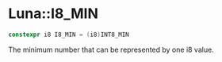 # Luna::I8_MIN

```c++
constexpr i8 I8_MIN = (i8)INT8_MIN
```

The minimum number that can be represented by one i8 value. 

